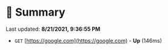 # 📖 Summary
Last updated: **8/21/2021, 9:36:55 PM**

- `GET` [https://google.com](https://google.com) - **Up** (146ms)
